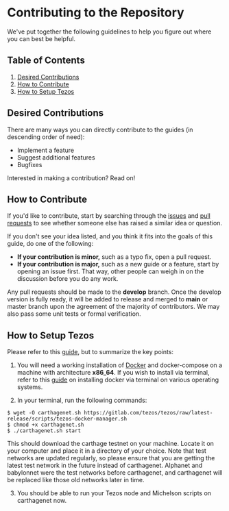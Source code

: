# Contributing to the Repository

We've put together the following guidelines to help you figure out where you can best be helpful.

## Table of Contents

1. [Desired Contributions](#desired-contributions)
2. [How to Contribute](#how-to-contribute)
3. [How to Setup Tezos](#how-to-setup-tezos)

## Desired Contributions

There are many ways you can directly contribute to the guides (in descending order of need):

* Implement a feature
* Suggest additional features
* Bugfixes

Interested in making a contribution? Read on!

## How to Contribute

If you'd like to contribute, start by searching through the [issues](https://github.com/jamesylgan/codelabs-tezos/issues) and [pull requests](https://github.com/jamesylgan/codelabs-tezos/pulls) to see whether someone else has raised a similar idea or question.

If you don't see your idea listed, and you think it fits into the goals of this guide, do one of the following:
* **If your contribution is minor,** such as a typo fix, open a pull request.
* **If your contribution is major,** such as a new guide or a feature, start by opening an issue first. That way, other people can weigh in on the discussion before you do any work.

Any pull requests should be made to the **develop** branch. Once the develop version is fully ready, it will be added to release and merged to **main** or master branch upon the agreement of the majority of contributors. We may also pass some unit tests or formal verification.

## How to Setup Tezos

Please refer to this [guide](https://tezos.gitlab.io/introduction/howtoget.html#build-from-sources), but to summarize the key points:

1. You will need a working installation of [Docker](https://www.docker.com/) and docker-compose on a machine with architecture **x86_64**. If you wish to install via terminal, refer to this [guide](https://gist.github.com/rstacruz/297fc799f094f55d062b982f7dac9e41) on installing docker via terminal on various operating systems.

2. In your terminal, run the following commands:
```
$ wget -O carthagenet.sh https://gitlab.com/tezos/tezos/raw/latest-release/scripts/tezos-docker-manager.sh
$ chmod +x carthagenet.sh
$ ./carthagenet.sh start
```
This should download the carthage testnet on your machine. Locate it on your computer and place it in a directory of your choice. Note that test networks are updated regularly, so please ensure that you are getting the latest test network in the future instead of carthagenet. Alphanet and babylonnet were the test networks before carthagenet, and carthagenet will be replaced like those old networks later in time.

3. You should be  able to run your Tezos node and Michelson scripts on carthagenet now.
